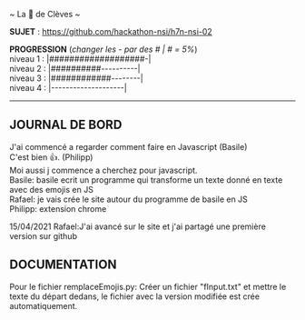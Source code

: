 ~ La 👸 de Clèves ~

**SUJET** : https://github.com/hackathon-nsi/h7n-nsi-02

**PROGRESSION** (*changer les - par des # | # = 5%*)<br />
niveau 1 : |###################-|<br />
niveau 2 : |##########----------|<br />
niveau 3 : |############--------|<br />
niveau 4 : |--------------------|<br />

<hr />
<!-- ne pas effacer les lignes ci-dessus et mettre à jour la progression régulièrement -->

## JOURNAL DE BORD
J'ai commencé a regarder comment faire en Javascript (Basile)<br />
C'est bien 👍. (Philipp)<br />
Moi aussi j commence a cherchez pour javascript.<br />
Basile: basile ecrit un programme qui transforme un texte donné en texte avec des emojis en JS<br />
Rafael: je vais crée le site autour du programme de basile en JS<br />
Philipp: extension chrome<br />


15/04/2021
Rafael:J'ai avancé sur le site et j'ai partagé une première version sur github

## DOCUMENTATION
Pour le fichier remplaceEmojis.py: Créer un fichier "fInput.txt" et mettre le texte du départ dedans, le fichier avec la version modifiée est crée automatiquement.<br />

